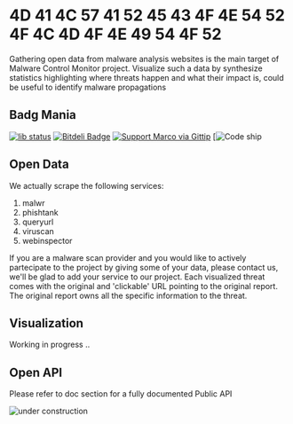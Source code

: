 # 4D 41 4C 57 41 52 45  43 4F 4E 54 52 4F 4C  4D 4F 4E 49 54 4F 52 

Gathering open data from malware analysis websites is the main target of Malware Control Monitor project.
Visualize such a data by synthesize statistics highlighting where threats happen and what their impact is, could be useful to identify malware propagations 

## Badg Mania
[![lib status](https://david-dm.org/marcoramilli/malcontrol.png)](https://david-dm.org/marcoramilli/malcontrol)
[![Bitdeli Badge](https://d2weczhvl823v0.cloudfront.net/marcoramilli/malcontrol/trend.png)](https://bitdeli.com/free "Bitdeli Badge")
[![Support Marco via Gittip](http://img.shields.io/gittip/marco.svg)](https://www.gittip.com/marco/)
[![Code ship](https://www.codeship.io/projects/b4cc96a0-8a8c-0131-3e1f-5a175932ae46/status)

## Open Data

We actually scrape the following services:

1. malwr
2. phishtank
3. queryurl
4. viruscan
5. webinspector

If you are a malware scan provider and you would like to actively  partecipate to the project by giving some of your data, please contact us, we'll be glad to add your service to our project.
Each visualized threat comes with the original and 'clickable' URL pointing to the original report. The original report owns all the specific information to the threat.

## Visualization

Working in progress ..

## Open API 

Please refer to doc section for a fully documented Public API

![under construction](http://www.dmcc.it/chris/matchable/data/images/under_construction.jpeg)
